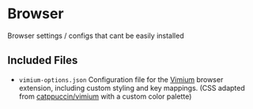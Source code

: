 # Browser
Browser settings / configs that cant be easily installed

## Included Files

- `vimium-options.json`
  Configuration file for the [Vimium](https://github.com/philc/vimium) browser extension, including custom styling and key mappings. (CSS adapted from [catppuccin/vimium](https://github.com/catppuccin/vimium) with a custom color palette)

